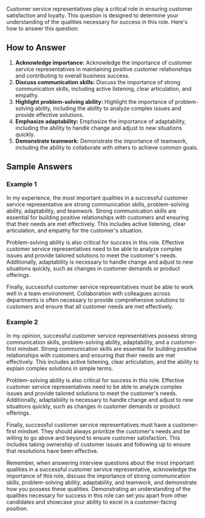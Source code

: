 
Customer service representatives play a critical role in ensuring customer satisfaction and loyalty. This question is designed to determine your understanding of the qualities necessary for success in this role. Here's how to answer this question:

How to Answer
-------------

1. **Acknowledge importance:** Acknowledge the importance of customer service representatives in maintaining positive customer relationships and contributing to overall business success.
2. **Discuss communication skills:** Discuss the importance of strong communication skills, including active listening, clear articulation, and empathy.
3. **Highlight problem-solving ability:** Highlight the importance of problem-solving ability, including the ability to analyze complex issues and provide effective solutions.
4. **Emphasize adaptability:** Emphasize the importance of adaptability, including the ability to handle change and adjust to new situations quickly.
5. **Demonstrate teamwork:** Demonstrate the importance of teamwork, including the ability to collaborate with others to achieve common goals.

Sample Answers
--------------

### Example 1

In my experience, the most important qualities in a successful customer service representative are strong communication skills, problem-solving ability, adaptability, and teamwork. Strong communication skills are essential for building positive relationships with customers and ensuring that their needs are met effectively. This includes active listening, clear articulation, and empathy for the customer's situation.

Problem-solving ability is also critical for success in this role. Effective customer service representatives need to be able to analyze complex issues and provide tailored solutions to meet the customer's needs. Additionally, adaptability is necessary to handle change and adjust to new situations quickly, such as changes in customer demands or product offerings.

Finally, successful customer service representatives must be able to work well in a team environment. Collaboration with colleagues across departments is often necessary to provide comprehensive solutions to customers and ensure that all customer needs are met effectively.

### Example 2

In my opinion, successful customer service representatives possess strong communication skills, problem-solving ability, adaptability, and a customer-first mindset. Strong communication skills are essential for building positive relationships with customers and ensuring that their needs are met effectively. This includes active listening, clear articulation, and the ability to explain complex solutions in simple terms.

Problem-solving ability is also critical for success in this role. Effective customer service representatives need to be able to analyze complex issues and provide tailored solutions to meet the customer's needs. Additionally, adaptability is necessary to handle change and adjust to new situations quickly, such as changes in customer demands or product offerings.

Finally, successful customer service representatives must have a customer-first mindset. They should always prioritize the customer's needs and be willing to go above and beyond to ensure customer satisfaction. This includes taking ownership of customer issues and following up to ensure that resolutions have been effective.

Remember, when answering interview questions about the most important qualities in a successful customer service representative, acknowledge the importance of this role, discuss the importance of strong communication skills, problem-solving ability, adaptability, and teamwork, and demonstrate how you possess these qualities. Demonstrating an understanding of the qualities necessary for success in this role can set you apart from other candidates and showcase your ability to excel in a customer-facing position.
